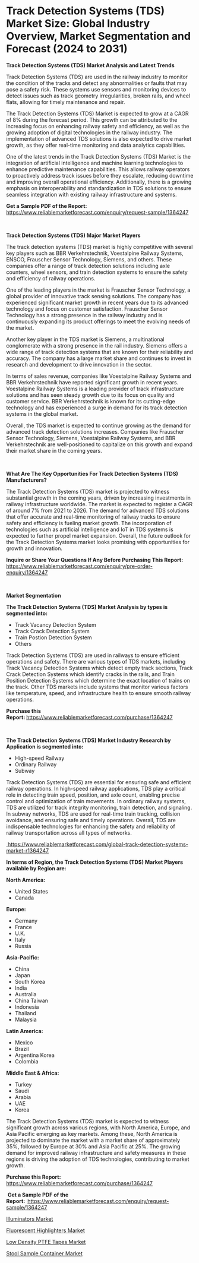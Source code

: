 <p><h1>Track Detection Systems (TDS) Market Size: Global Industry Overview, Market Segmentation and Forecast (2024 to 2031)</h1></p><p><strong>Track Detection Systems (TDS) Market Analysis and Latest Trends</strong></p>
<p><p>Track Detection Systems (TDS) are used in the railway industry to monitor the condition of the tracks and detect any abnormalities or faults that may pose a safety risk. These systems use sensors and monitoring devices to detect issues such as track geometry irregularities, broken rails, and wheel flats, allowing for timely maintenance and repair.</p><p>The Track Detection Systems (TDS) Market is expected to grow at a CAGR of 8% during the forecast period. This growth can be attributed to the increasing focus on enhancing railway safety and efficiency, as well as the growing adoption of digital technologies in the railway industry. The implementation of advanced TDS solutions is also expected to drive market growth, as they offer real-time monitoring and data analytics capabilities.</p><p>One of the latest trends in the Track Detection Systems (TDS) Market is the integration of artificial intelligence and machine learning technologies to enhance predictive maintenance capabilities. This allows railway operators to proactively address track issues before they escalate, reducing downtime and improving overall operational efficiency. Additionally, there is a growing emphasis on interoperability and standardization in TDS solutions to ensure seamless integration with existing railway infrastructure and systems.</p></p>
<p><strong>Get a Sample PDF of the Report:&nbsp;</strong> <a href="https://www.reliablemarketforecast.com/enquiry/request-sample/1364247">https://www.reliablemarketforecast.com/enquiry/request-sample/1364247</a></p>
<p>&nbsp;</p>
<p><strong>Track Detection Systems (TDS) Major Market Players</strong></p>
<p><p>The track detection systems (TDS) market is highly competitive with several key players such as BBR Verkehrstechnik, Voestalpine Railway Systems, ENSCO, Frauscher Sensor Technology, Siemens, and others. These companies offer a range of track detection solutions including axle counters, wheel sensors, and train detection systems to ensure the safety and efficiency of railway operations.</p><p>One of the leading players in the market is Frauscher Sensor Technology, a global provider of innovative track sensing solutions. The company has experienced significant market growth in recent years due to its advanced technology and focus on customer satisfaction. Frauscher Sensor Technology has a strong presence in the railway industry and is continuously expanding its product offerings to meet the evolving needs of the market.</p><p>Another key player in the TDS market is Siemens, a multinational conglomerate with a strong presence in the rail industry. Siemens offers a wide range of track detection systems that are known for their reliability and accuracy. The company has a large market share and continues to invest in research and development to drive innovation in the sector.</p><p>In terms of sales revenue, companies like Voestalpine Railway Systems and BBR Verkehrstechnik have reported significant growth in recent years. Voestalpine Railway Systems is a leading provider of track infrastructure solutions and has seen steady growth due to its focus on quality and customer service. BBR Verkehrstechnik is known for its cutting-edge technology and has experienced a surge in demand for its track detection systems in the global market.</p><p>Overall, the TDS market is expected to continue growing as the demand for advanced track detection solutions increases. Companies like Frauscher Sensor Technology, Siemens, Voestalpine Railway Systems, and BBR Verkehrstechnik are well-positioned to capitalize on this growth and expand their market share in the coming years.</p></p>
<p>&nbsp;</p>
<p><strong>What Are The Key Opportunities For Track Detection Systems (TDS) Manufacturers?</strong></p>
<p><p>The Track Detection Systems (TDS) market is projected to witness substantial growth in the coming years, driven by increasing investments in railway infrastructure worldwide. The market is expected to register a CAGR of around 7% from 2021 to 2026. The demand for advanced TDS solutions that offer accurate and real-time monitoring of railway tracks to ensure safety and efficiency is fueling market growth. The incorporation of technologies such as artificial intelligence and IoT in TDS systems is expected to further propel market expansion. Overall, the future outlook for the Track Detection Systems market looks promising with opportunities for growth and innovation.</p></p>
<p><strong>Inquire or Share Your Questions If Any Before Purchasing This Report:</strong> <a href="https://www.reliablemarketforecast.com/enquiry/pre-order-enquiry/1364247">https://www.reliablemarketforecast.com/enquiry/pre-order-enquiry/1364247</a></p>
<p>&nbsp;</p>
<p><strong>Market Segmentation</strong></p>
<p><strong>The Track Detection Systems (TDS) Market Analysis by types is segmented into:</strong></p>
<p><ul><li>Track Vacancy Detection System</li><li>Track Crack Detection System</li><li>Train Postion Detection System</li><li>Others</li></ul></p>
<p><p>Track Detection Systems (TDS) are used in railways to ensure efficient operations and safety. There are various types of TDS markets, including Track Vacancy Detection Systems which detect empty track sections, Track Crack Detection Systems which identify cracks in the rails, and Train Position Detection Systems which determine the exact location of trains on the track. Other TDS markets include systems that monitor various factors like temperature, speed, and infrastructure health to ensure smooth railway operations.</p></p>
<p><strong>Purchase this Report:&nbsp;</strong><a href="https://www.reliablemarketforecast.com/purchase/1364247">https://www.reliablemarketforecast.com/purchase/1364247</a></p>
<p>&nbsp;</p>
<p><strong>The Track Detection Systems (TDS) Market Industry Research by Application is segmented into:</strong></p>
<p><ul><li>High-speed Railway</li><li>Ordinary Railway</li><li>Subway</li></ul></p>
<p><p>Track Detection Systems (TDS) are essential for ensuring safe and efficient railway operations. In high-speed railway applications, TDS play a critical role in detecting train speed, position, and axle count, enabling precise control and optimization of train movements. In ordinary railway systems, TDS are utilized for track integrity monitoring, train detection, and signaling. In subway networks, TDS are used for real-time train tracking, collision avoidance, and ensuring safe and timely operations. Overall, TDS are indispensable technologies for enhancing the safety and reliability of railway transportation across all types of networks.</p></p>
<p><a href="https://www.reliablemarketforecast.com/global-track-detection-systems-market-r1364247">&nbsp;https://www.reliablemarketforecast.com/global-track-detection-systems-market-r1364247</a></p>
<p><strong>In terms of Region, the Track Detection Systems (TDS) Market Players available by Region are:</strong></p>
<p>
    <p> <strong> North America: </strong>
        <ul>
            <li>United States</li>
            <li>Canada</li>
        </ul>
        </p> 
    <p> <strong> Europe: </strong>
        <ul>
            <li>Germany</li>
            <li>France</li>
            <li>U.K.</li>
            <li>Italy</li>
            <li>Russia</li>
        </ul>
        </p> 
    <p> <strong> Asia-Pacific: </strong>
        <ul>
            <li>China</li>
            <li>Japan</li>
            <li>South Korea</li>
            <li>India</li>
            <li>Australia</li>
            <li>China Taiwan</li>
            <li>Indonesia</li>
            <li>Thailand</li>
            <li>Malaysia</li>
        </ul>
        </p> 
    <p> <strong> Latin America: </strong>
        <ul>
            <li>Mexico</li>
            <li>Brazil</li>
            <li>Argentina Korea</li>
            <li>Colombia</li>
        </ul>
        </p> 
    <p> <strong> Middle East & Africa: </strong>
        <ul>
            <li>Turkey</li>
            <li>Saudi</li>
            <li>Arabia</li>
            <li>UAE</li>
            <li>Korea</li>
        </ul>
    </p>
    </p>
<p><p>The Track Detection Systems (TDS) market is expected to witness significant growth across various regions, with North America, Europe, and Asia Pacific emerging as key markets. Among these, North America is projected to dominate the market with a market share of approximately 35%, followed by Europe at 30% and Asia Pacific at 25%. The growing demand for improved railway infrastructure and safety measures in these regions is driving the adoption of TDS technologies, contributing to market growth.</p></p>
<p><strong>Purchase this Report: </strong><a href="https://www.reliablemarketforecast.com/purchase/1364247">https://www.reliablemarketforecast.com/purchase/1364247</a></p>
<p>&nbsp;<strong>Get a Sample PDF of the Report:&nbsp;&nbsp;</strong><a href="https://www.reliablemarketforecast.com/enquiry/request-sample/1364247">https://www.reliablemarketforecast.com/enquiry/request-sample/1364247</a></p>
<p><strong></strong></p>
<p><p><a href="https://github.com/BurtonGALEN/Market-Research-Report-List-1/blob/main/illuminators-market.md">Illuminators Market</a></p><p><a href="https://github.com/VincentButlerjXXf/Market-Research-Report-List-1/blob/main/fluorescent-highlighters-market.md">Fluorescent Highlighters Market</a></p><p><a href="https://medium.com/@omamuller/insights-into-the-low-density-ptfe-tapes-market-size-which-is-expanding-with-a-11-6-fca8eadcba2d">Low Density PTFE Tapes Market</a></p><p><a href="https://medium.com/@samirmayert184/insights-into-the-stool-sample-container-market-size-which-is-expanding-with-a-4-7-90408a377534">Stool Sample Container Market</a></p></p>